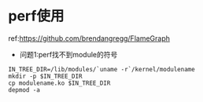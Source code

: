 # perf使用

ref:https://github.com/brendangregg/FlameGraph

- 问题1:perf找不到module的符号
```
IN_TREE_DIR=/lib/modules/`uname -r`/kernel/modulename
mkdir -p $IN_TREE_DIR
cp modulename.ko $IN_TREE_DIR
depmod -a
```
